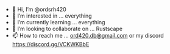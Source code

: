 - 👋 Hi, I’m @ordsrh420
- 👀 I’m interested in ... everything
- 🌱 I’m currently learning ... everything
- 💞️ I’m looking to collaborate on ... Rustscape
- 📫 How to reach me ... ord420.db@gmail.com or my discord https://discord.gg/VCKWKBbE


<!---
ordsrh420/ordsrh420 is a ✨ special ✨ repository because its `README.md` (this file) appears on your GitHub profile.
You can click the Preview link to take a look at your changes.
--->
